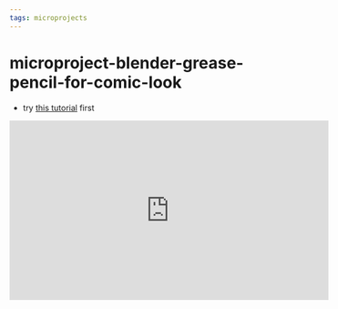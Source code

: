 ```yaml
---
tags: microprojects
---
```


# microproject-blender-grease-pencil-for-comic-look

* try [this tutorial](https://www.youtube.com/watch?v=vCxnbOCYELM) first

<iframe width="560" height="315" src="https://www.youtube.com/embed/vCxnbOCYELM" title="YouTube video player" frameborder="0" allow="accelerometer; autoplay; clipboard-write; encrypted-media; gyroscope; picture-in-picture" allowfullscreen></iframe>

